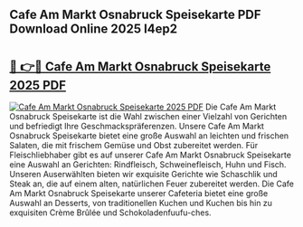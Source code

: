 ## Cafe Am Markt Osnabruck Speisekarte PDF Download Online 2025 I4ep2

# <h2><a href="http://gcb9wq.nevu.top/?p=Cafe+Am+Markt+Osnabruck+Speisekarte">🔗 👉🔴 Cafe Am Markt Osnabruck Speisekarte 2025 PDF</a></h2>

[![Cafe Am Markt Osnabruck Speisekarte 2025 PDF](https://i.imgur.com/dBaPXMq.png)](http://gcb9wq.nevu.top/?p=Cafe+Am+Markt+Osnabruck+Speisekarte)
Die Cafe Am Markt Osnabruck Speisekarte ist die Wahl zwischen einer Vielzahl von Gerichten und befriedigt Ihre Geschmackspräferenzen. Unsere Cafe Am Markt Osnabruck Speisekarte bietet eine große Auswahl an leichten und frischen Salaten, die mit frischem Gemüse und Obst zubereitet werden. Für Fleischliebhaber gibt es auf unserer Cafe Am Markt Osnabruck Speisekarte eine Auswahl an Gerichten: Rindfleisch, Schweinefleisch, Huhn und Fisch. Unseren Auserwählten bieten wir exquisite Gerichte wie Schaschlik und Steak an, die auf einem alten, natürlichen Feuer zubereitet werden. Die Cafe Am Markt Osnabruck Speisekarte unserer Cafeteria bietet eine große Auswahl an Desserts, von traditionellen Kuchen und Kuchen bis hin zu exquisiten Crème Brûlée und Schokoladenfuufu-ches.
